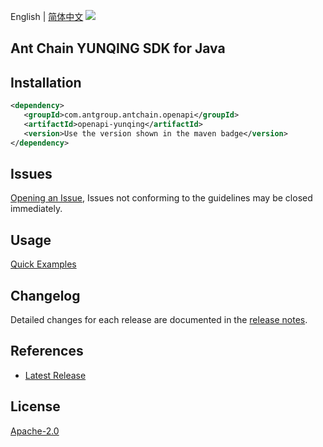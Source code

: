 English | [简体中文](README-CN.md)
![](https://aliyunsdk-pages.alicdn.com/icons/AlibabaCloud.svg)

## Ant Chain YUNQING SDK for Java

## Installation

```xml
<dependency>
   <groupId>com.antgroup.antchain.openapi</groupId>
   <artifactId>openapi-yunqing</artifactId>
   <version>Use the version shown in the maven badge</version>
</dependency>
```

## Issues
[Opening an Issue](https://github.com/alipay/antchain-openapi-prod-sdk/issues/new), Issues not conforming to the guidelines may be closed immediately.

## Usage
[Quick Examples](https://github.com/alipay/antchain-openapi-prod-sdk/blob/master/docs/0-Examples-EN.md#quick-examples)

## Changelog
Detailed changes for each release are documented in the [release notes](./ChangeLog.txt).

## References
* [Latest Release](https://github.com/alipay/antchain-openapi-prod-sdk/)

## License
[Apache-2.0](http://www.apache.org/licenses/LICENSE-2.0)
